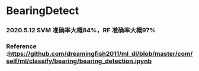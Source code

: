 # BearingDetect
### 2020.5.12 SVM 准确率大概84%，RF 准确率大概97%
### Reference :https://github.com/dreamingfish2011/ml_dl/blob/master/com/self/ml/classify/bearing/bearing_detection.ipynb
